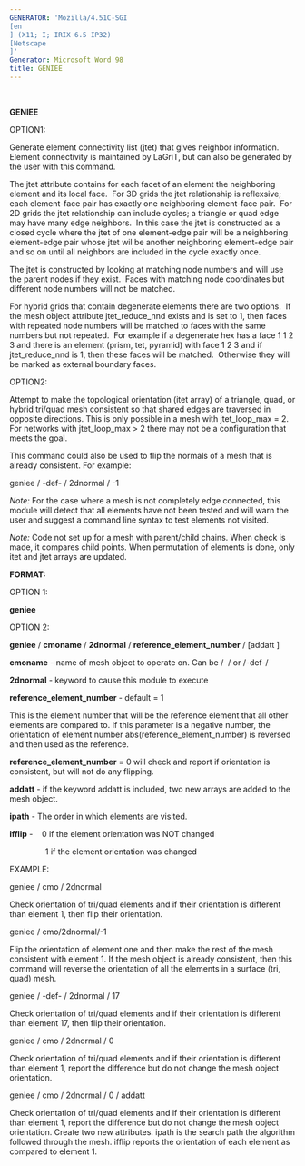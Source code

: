 ```yaml
---
GENERATOR: 'Mozilla/4.51C-SGI 
[en
] (X11; I; IRIX 6.5 IP32) 
[Netscape
]'
Generator: Microsoft Word 98
title: GENIEE
---
```


 

 **GENIEE**

  OPTION1:

  Generate element connectivity list (jtet) that gives neighbor
  information. Element connectivity is maintained by LaGriT, but can
  also be generated by the user with this command.

 
  The jtet attribute contains for each facet of an element the
  neighboring element and its local face.  For 3D grids the jtet
  relationship is reflexsive; each element-face pair has exactly one
  neighboring element-face pair.  For 2D grids the jtet relationship
  can include cycles; a triangle or quad edge may have many edge
  neighbors.  In this case the jtet is constructed as a closed cycle
  where the jtet of one element-edge pair will be a neighboring
  element-edge pair whose jtet wil be another neighboring element-edge
  pair and so on until all neighbors are included in the cycle exactly
  once.
 
  The jtet is constructed by looking at matching node numbers and will
  use the parent nodes if they exist.  Faces with matching node
  coordinates but different node numbers will not be matched.

  For hybrid grids that contain degenerate elements there are two
  options.  If the mesh object attribute jtet\_reduce\_nnd exists and
  is set to 1, then faces with repeated node numbers will be matched
  to faces with the same numbers but not repeated.  For example if a
  degenerate hex has a face 1 1 2 3 and there is an element (prism,
  tet, pyramid) with face 1 2 3 and if jtet\_reduce\_nnd is 1, then
  these faces will be matched.  Otherwise they will be marked as
  external boundary faces.

 
  OPTION2:

  Attempt to make the topological orientation (itet array) of a
  triangle, quad, or hybrid tri/quad mesh consistent so that shared
  edges are traversed in opposite directions. This is only possible in
  a mesh with jtet\_loop\_max = 2. For networks with jtet\_loop\_max
  &gt; 2 there may not be a configuration that meets the goal.
 
  This command could also be used to flip the normals of a mesh that
  is already consistent. For example:

  geniee / -def- / 2dnormal / -1
 
  *Note:* For the case where a mesh is not completely edge connected,
  this module will detect that all elements have not been tested and
  will warn the user and suggest a command line syntax to test
  elements not visited.

  

  *Note:* Code not set up for a mesh with parent/child chains. When
  check is made, it compares child points. When permutation of
  elements is done, only itet and jtet arrays are updated.


 **FORMAT:**

  OPTION 1:

  **geniee**

  OPTION 2:

  **geniee** / **cmoname** / **2dnormal** /
  **reference\_element\_number** / 
[addatt
]

  **cmoname** - name of mesh object to operate on. Can be /  / or
  /-def-/

  **2dnormal** - keyword to cause this module to execute

  **reference\_element\_number** - default = 1

  

  This is the element number that will be the reference element that
  all other elements are compared to. If this parameter is a negative
  number, the orientation of element number
  abs(reference\_element\_number) is reversed and then used as the
  reference.

  

  **reference\_element\_number** = 0 will check and report if
  orientation is consistent, but will not do any flipping.

  

  **addatt** - if the keyword addatt is included, two new arrays are
  added to the mesh object.

  **ipath** - The order in which elements are visited.

  **ifflip** -    0 if the element orientation was NOT changed

                  1 if the element orientation was changed

  


 EXAMPLE:

  geniee / cmo / 2dnormal

  

  Check orientation of tri/quad elements and if their orientation is
  different than element 1, then flip their orientation.

  

  geniee / cmo/2dnormal/-1

  

  Flip the orientation of element one and then make the rest of the
  mesh consistent with element 1. If the mesh object is already
  consistent, then this command will reverse the orientation of all
  the elements in a surface (tri, quad) mesh.

  

  geniee / -def- / 2dnormal / 17

  

  Check orientation of tri/quad elements and if their orientation is
  different than element 17, then flip their orientation.

  

  geniee / cmo / 2dnormal / 0

  

  Check orientation of tri/quad elements and if their orientation is
  different than element 1, report the difference but do not change
  the mesh object orientation.

  

  geniee / cmo / 2dnormal / 0 / addatt

  

  Check orientation of tri/quad elements and if their orientation is
  different than element 1, report the difference but do not change
  the mesh object orientation. Create two new attributes. ipath is the
  search path the algorithm followed through the mesh. ifflip reports
  the orientation of each element as compared to element 1.

  

  


